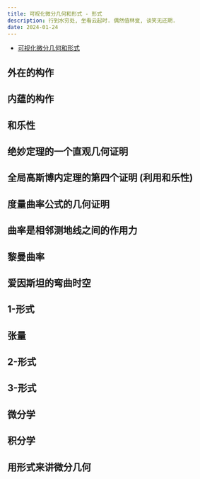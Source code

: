 ```yaml
---
title: 可视化微分几何和形式 - 形式
description: 行到水穷处, 坐看云起时. 偶然值林叟, 谈笑无还期.
date: 2024-01-24
---
```


- [可视化微分几何和形式](https://book.douban.com/subject/36369485/)

## 外在的构作

## 内蕴的构作

## 和乐性

## 绝妙定理的一个直观几何证明

## 全局高斯博内定理的第四个证明 (利用和乐性)

## 度量曲率公式的几何证明

## 曲率是相邻测地线之间的作用力

## 黎曼曲率

## 爱因斯坦的弯曲时空

## 1-形式

## 张量

## 2-形式

## 3-形式

## 微分学

## 积分学

## 用形式来讲微分几何

